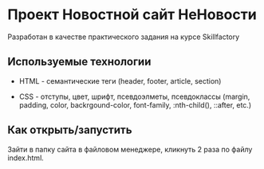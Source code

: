 # Проект Новостной сайт НеНовости

Разработан в качестве практического задания на курсе Skillfactory

## Используемые технологии

* HTML - семантические теги (header, footer, article, section)

* CSS - отступы, цвет, шрифт, псевдоэлметы, псевдоклассы (margin, padding, color, backrgound-color, font-family, :nth-child(), ::after, etc.)

## Как открыть/запустить

Зайти в папку сайта в файловом менеджере, кликнуть 2 раза по файлу index.html.
